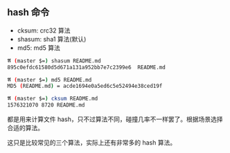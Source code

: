 ## hash 命令

- cksum: crc32 算法
- shasum: sha1 算法(默认)
- md5: md5 算法

```sh
𝕬 (master $=) shasum README.md
895c0efdc61580d5d671a131a952bb7e7c2399e6  README.md

𝕬 (master $=) md5 README.md
MD5 (README.md) = acde1694e0a5ed6c5e52494e38ced19f

𝕬 (master $=) cksum README.md
1576321070 8720 README.md
```

都是用来计算文件 hash，只不过算法不同，碰撞几率不一样罢了。根据场景选择合适的算法。

这只是比较常见的三个算法，实际上还有非常多的 hash 算法。
